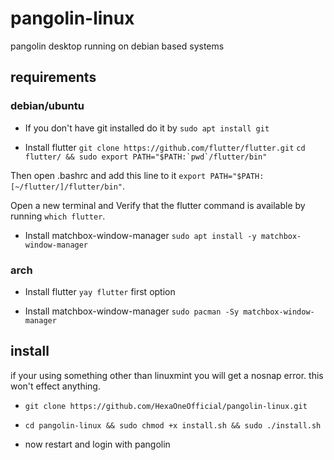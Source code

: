 # pangolin-linux
pangolin desktop running on debian based systems

## requirements

### debian/ubuntu

- If you don't have git installed do it by ```sudo apt install git```

- Install flutter
```git clone https://github.com/flutter/flutter.git```
```cd flutter/ && sudo export PATH="$PATH:`pwd`/flutter/bin"```

Then open .bashrc and add this line to it
```export PATH="$PATH:[~/flutter/]/flutter/bin"```.

Open a new terminal and Verify that the flutter command is available by running
```which flutter```.

- Install matchbox-window-manager
```sudo apt install -y matchbox-window-manager```

### arch

- Install flutter 
```yay flutter``` first option

- Install matchbox-window-manager
```sudo pacman -Sy matchbox-window-manager```

## install

if your using something other than linuxmint you will get a nosnap error. this won't effect anything.

- ```git clone https://github.com/HexaOneOfficial/pangolin-linux.git```

- ```cd pangolin-linux && sudo chmod +x install.sh && sudo ./install.sh```

- now restart and login with pangolin
